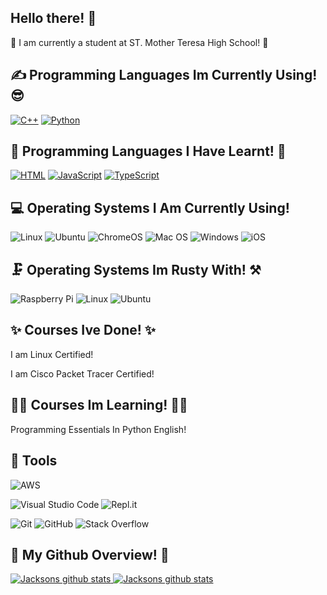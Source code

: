 <h2> Hello there! 👋 </h2>


<p> 🏫 I am currently a student at ST. Mother Teresa High School! 🏫
<h2>✍ Programming Languages Im Currently Using! 😎</h2>
<p>
  <a href="https://github.com/search?q=user%3AJacksonNaufal+language%3Acpp"><img alt="C++" src="https://custom-icon-badges.herokuapp.com/badge/C++-9C033A.svg?logo=cpp2&logoColor=white"></a>
  <a href="https://github.com/search?q=user%3AJacksonNaufal+language%3Apython"><img alt="Python" src="https://img.shields.io/badge/Python-14354C.svg?logo=python&logoColor=white"></a>
</p>

<h2> 📖 Programming Languages I Have Learnt! 📕 </h2>
<p>
  <a href="https://github.com/search?q=user%3AJacksonNaufal+language%3Ahtml"><img alt="HTML" src="https://img.shields.io/badge/HTML-E34F26.svg?logo=html5&logoColor=white"></a>
  <a href="https://github.com/search?q=user%3AJacksonNaufal+language%3Ajavascript"><img alt="JavaScript" src="https://img.shields.io/badge/JavaScript-F7DF1E.svg?logo=javascript&logoColor=black"></a>
  <a href="https://github.com/search?q=user%3AJacksonNaufal+language%3Atypescript"><img alt="TypeScript" src="https://img.shields.io/badge/typescript-%23007ACC.svg?  logo=typescript&logoColor=white"></a>
</p>
<h2>💻 Operating Systems I Am Currently Using!</h2>
<p>
  <img src="https://img.shields.io/badge/Linux-FCC624?logo=linux&logoColor=white" alt="Linux">
  <img src="https://img.shields.io/badge/Ubuntu-E95420?logo=ubuntu&logoColor=white" alt="Ubuntu">
  <img src="https://img.shields.io/badge/chrome%20os-3d89fc?logo=google%20chrome&logoColor=white" alt="ChromeOS">
  <img src="https://img.shields.io/badge/mac%20os-000000?logo=macos&logoColor=white" alt="Mac OS">
  <img src="https://img.shields.io/badge/Windows-0078D6?logo=windows&logoColor=white" alt="Windows">
  <img src="https://img.shields.io/badge/iOS-000000?logo=ios&logoColor=white" alt="iOS">
</p>
<h2>🗜️ Operating Systems Im Rusty With! ⚒️</h2>
  <img src="https://img.shields.io/badge/-RaspberryPi-C51A4A?logo=Raspberry-Pi&logoColor=white" alt="Raspberry Pi">
   <img src="https://img.shields.io/badge/Linux-FCC624?logo=linux&logoColor=white" alt="Linux">
  <img src="https://img.shields.io/badge/Ubuntu-E95420?logo=ubuntu&logoColor=white" alt="Ubuntu">
<h2> ✨ Courses Ive Done! ✨</h2>
  <p> I am Linux Certified! </p>
  <p> I am Cisco Packet Tracer Certified! </p>
<h2> 👨‍🏫 Courses Im Learning! 🧑‍🏫 </h2>
  <p> Programming Essentials In Python English! </p>
<h2> 🔧 Tools </h2>

  ![AWS](https://img.shields.io/badge/AWS-%23FF9900.svg?style=for-the-badge&logo=amazon-aws&logoColor=white)
  
  ![Visual Studio Code](https://img.shields.io/badge/Visual%20Studio%20Code-0078d7.svg?style=for-the-badge&logo=visual-studio-code&logoColor=white)
  ![Repl.it](https://img.shields.io/badge/Repl.it-%230D101E.svg?style=for-the-badge&logo=replit&logoColor=white)
  
  ![Git](https://img.shields.io/badge/git-%23F05033.svg?style=for-the-badge&logo=git&logoColor=white)
  ![GitHub](https://img.shields.io/badge/github-%23121011.svg?style=for-the-badge&logo=github&logoColor=white)
  ![Stack Overflow](https://img.shields.io/badge/-Stackoverflow-FE7A16?style=for-the-badge&logo=stack-overflow&logoColor=white)
  
 <h2> 🌌 My Github Overview! 🌌 </h2>
  <a href="https://github.com/Basit21740/github-readme-stats"><img alt="Jacksons github stats" src="https://github-readme-stats.vercel.app/api?username=JacksonNaufal&show_icons=true&count_private=true&theme=react&hide_border=true&bg_color=0D1117" </a>
   <a href="https://github.com/Basit21740/github-readme-stats"><img alt="Jacksons github stats" src="https://github-readme-stats.vercel.app/api/top-langs/?username=JacksonNaufal&langs_count=8&count_private=true&layout=compact&theme=react&hide_border=true&bg_color=0D1117" /></a>
  <br/> 

<!--
**JacksonNaufal/JacksonNaufal** is a ✨ _special_ ✨ repository because its `README.md` (this file) appears on your GitHub profile.

Here are some ideas to get you started:
- 🔭 I’m currently working on ...
- 🌱 I’m currently learning ...
- 👯 I’m looking to collaborate on ...
- 🤔 I’m looking for help with ...
- 💬 Ask me about ...
- 📫 How to reach me: ...
- 😄 Pronouns: ...
- ⚡ Fun fact: ...
-->
